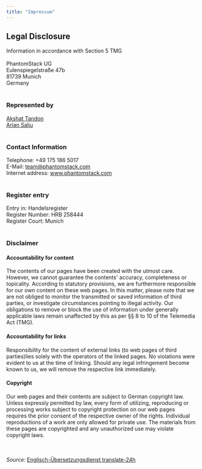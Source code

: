 ```yaml
---
title: "Impressum"
---
```


<h2>Legal Disclosure</h2>

<p>Information in accordance with Section 5 TMG
<br><br>PhantomStack UG<br>Eulenspiegelstraße 47b<br>81739 Munich<br>Germany<br><br></p>


<h3>Represented by</h3>

<p><a href="https://www.linkedin.com/in/tandonakshat7/">Akshat Tandon</a><br>
<a href="https://www.linkedin.com/in/arian-saliu/">Arian Saliu</a><br><br></p>


<h3>Contact Information</h3>

<p>Telephone: +49 175 186 5017<br>E-Mail: <a href="mailto:team@phantomstack.com">team@phantomstack.com</a><br>Internet address: <a href="www.phantomstack.com" target="_blank">www.phantomstack.com</a><br><br></p>


<h3>Register entry</h3>

<p>Entry in: Handelsregister<br>Register Number: HRB 258444<br>Register Court: Munich<br><br></p>


<h3>Disclaimer</h3>

<h4>Accountability for content</h4>
The contents of our pages have been created with the utmost care. However, we cannot guarantee the contents' accuracy, completeness or topicality. According to statutory provisions, we are furthermore responsible for our own content on these web pages. In this matter, please note that we are not obliged to monitor the transmitted or saved information of third parties, or investigate circumstances pointing to illegal activity. Our obligations to remove or block the use of information under generally applicable laws remain unaffected by this as per §§ 8 to 10 of the Telemedia Act (TMG).

<h4>Accountability for links</h4>
Responsibility for the content of external links (to web pages of third parties)lies solely with the operators of the linked pages. No violations were evident to us at the time of linking. Should any legal infringement become known to us, we will remove the respective link immediately.

<h4>Copyright</h4> 
Our web pages and their contents are subject to German copyright law. Unless expressly permitted by law, every form of utilizing, reproducing or processing works subject to copyright protection on our web pages requires the prior consent of the respective owner of the rights. Individual reproductions of a work are only allowed for private use. The materials from these pages are copyrighted and any unauthorized use may violate copyright laws.

<br><br>
<i>Source: </i><a href="http://www.translate-24h.de" target="_blank">Englisch-Übersetzungsdienst translate-24h</a> <br><br>